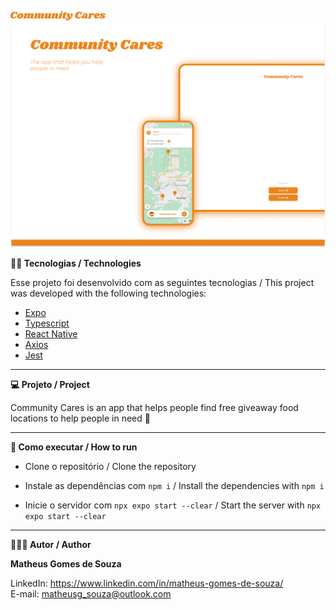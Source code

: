 ![](./assets/readme/community-cares-logo.png)
![](./assets/readme/community-cares-cover.png)

**👨‍💻 Tecnologias / Technologies**

Esse projeto foi desenvolvido com as seguintes tecnologias / This project was developed with the following technologies:

- [Expo](https://expo.dev/)
- [Typescript](https://www.typescriptlang.org/)
- [React Native](https://reactnative.dev/)
- [Axios](https://axios-http.com/)
- [Jest](https://jestjs.io/)

-----------------------------------------------------------------------------------------------------------------------------------------------------------------------------------

**💻 Projeto / Project**

Community Cares is an app that helps people find free giveaway food locations to help people in need 🧡

-----------------------------------------------------------------------------------------------------------------------------------------------------------------------------------

**🚀 Como executar / How to run**

- Clone o repositório / Clone the repository 

- Instale as dependências com `npm i` / Install the dependencies with `npm i`
- Inicie o servidor com `npx expo start --clear` / Start the server with `npx expo start --clear`

-----------------------------------------------------------------------------------------------------------------------------------------------------------------------------------

**🧑🏾‍💻 Autor / Author**

**Matheus Gomes de Souza**

LinkedIn: https://www.linkedin.com/in/matheus-gomes-de-souza/ <br/>
E-mail: matheusg_souza@outlook.com
